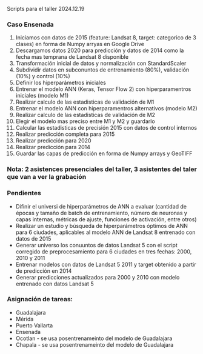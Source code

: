 Scripts para el taller 2024.12.19

### Caso Ensenada
1) Iniciamos con datos de 2015 (feature: Landsat 8, target: categorico de 3 clases) en forma de Numpy arryas en Google Drive
2) Descargamos datos 2020 para predicción y datos de 2014 como la fecha mas temprana de Landsat 8 disponible
3) Transformación inicial de datos y normalización con StandardScaler
4) Subdividir datos en subconuntos de entrenamiento (80%), validación (10%) y control (10%)
5) Definir los hiperparámetros iniciales
6) Entrenar el modelo ANN (Keras, Tensor Flow 2) con hiperparamentros iniciales (modelo M1)
7) Realizar calculo de las estadisticas de validación de M1
8) Entrenar el modelo ANN con hiperparamentros alternativos (modelo M2)
9) Realizar calculo de las estadisticas de validación de M2
10) Elegir el modelo mas preciso entre M1 y M2 y guardarlo
11) Calcular las estadisticas de precisión 2015 con datos de control internos
12) Realizar predicción completa para 2015
13) Realizar predicción para 2020
14) Realizar predicción para 2014
15) Guardar las capas de predicción en forma de Numpy arrays y GeoTIFF

### Nota: 2 asistences presenciales del taller, 3 asistentes del taler que van a ver la grabación

### Pendientes
* Difinir el universi de hiperparámetros de ANN a evaluar (cantidad de épocas y tamaño de batch de entrenamiento, número de neuronas y capas internas, métricas de ajuste, funciones de activación, entre otros)
* Realizar un estudio y búsqueda de hiperparámetros óptimos de ANN para 6 ciudades, aplicables al modelo ANN de Landsat 8 entrenado con datos de 2015
* Generar universo los conuuntos de datos Landsat 5 con el script corregido de preprocesamiento para 6 ciudades en tres fechas: 2000, 2010 y 2011
* Entrenar modelos con datos de Landsat 5 2011 y target obtenido a partir de predicción en 2014
* Generar predicciones actualizados para 2000 y 2010 con modelo entrenado con datos Landsat 5

### Asignación de tareas:
* Guadalajara
* Mérida
* Puerto Vallarta
* Ensenada
* Ocotlan - se usa posentrenameinto del modelo de Guadalajara
* Chapala - se usa posentrenameinto del modelo de Guadalajara
